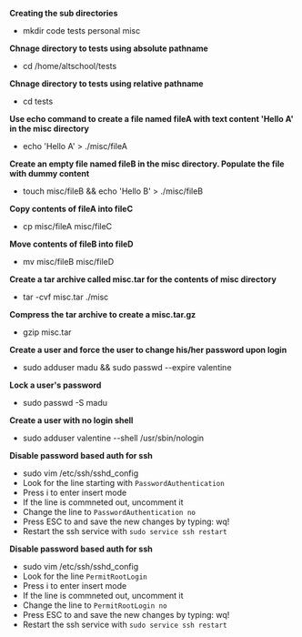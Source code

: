 **Creating the sub directories**
- mkdir code tests personal misc

**Chnage directory to tests using absolute pathname**
- cd /home/altschool/tests


**Chnage directory to tests using relative pathname**
- cd tests

**Use echo command to create a file named fileA with text content 'Hello A' in the misc directory**
- echo 'Hello A' > ./misc/fileA

**Create an empty file named fileB in the misc directory. Populate the file with dummy content**
- touch misc/fileB && echo 'Hello B' > ./misc/fileB

**Copy contents of fileA into fileC**
- cp misc/fileA misc/fileC

**Move contents of fileB into fileD**
- mv misc/fileB misc/fileD

**Create a tar archive called misc.tar for the contents of misc directory**
- tar -cvf misc.tar ./misc

**Compress the tar archive to create a misc.tar.gz**
- gzip misc.tar

**Create a user and force the user to change his/her password upon login**
- sudo adduser madu && sudo passwd --expire valentine

**Lock a user's password**
- sudo passwd -S madu

**Create a user with no login shell**
- sudo adduser valentine --shell /usr/sbin/nologin

**Disable password based auth for ssh**
- sudo vim /etc/ssh/sshd_config
- Look for the line starting with `PasswordAuthentication`
- Press i to enter insert mode
- If the line is commneted out, uncomment it
- Change the line to `PasswordAuthentication no`
- Press ESC to and save the new changes by typing: wq!
- Restart the ssh service with `sudo service ssh restart`

**Disable password based auth for ssh**
- sudo vim /etc/ssh/sshd_config
- Look for the line `PermitRootLogin`
- Press i to enter insert mode
- If the line is commneted out, uncomment it
- Change the line to `PermitRootLogin no`
- Press ESC to and save the new changes by typing: wq!
- Restart the ssh service with `sudo service ssh restart`